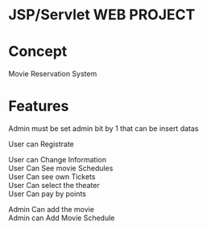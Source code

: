 # JSP/Servlet WEB PROJECT

# Concept
Movie Reservation System

# Features
Admin must be set admin bit by 1 that can be insert datas

User can Registrate  


User can Change Information  
User Can See movie Schedules  
User Can see own Tickets  
User Can select the theater  
User Can pay by points  



Admin Can add the movie  
Admin can Add Movie Schedule  
